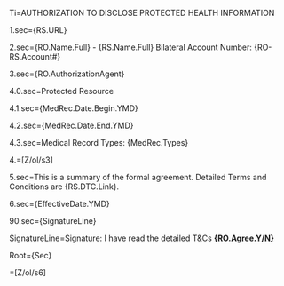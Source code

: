 Ti=AUTHORIZATION TO DISCLOSE PROTECTED HEALTH INFORMATION

1.sec={RS.URL}

2.sec={RO.Name.Full} - {RS.Name.Full} Bilateral Account Number: {RO-RS.Account#}

3.sec={RO.AuthorizationAgent}

4.0.sec=Protected Resource

4.1.sec={MedRec.Date.Begin.YMD}

4.2.sec={MedRec.Date.End.YMD}

4.3.sec=Medical Record Types:  {MedRec.Types}

4.=[Z/ol/s3]

5.sec=This is a summary of the formal agreement. Detailed Terms and Conditions are {RS.DTC.Link}. 

6.sec={EffectiveDate.YMD}

90.sec={SignatureLine}

SignatureLine=Signature: 		I have read the detailed T&Cs  <b><u>{RO.Agree.Y/N}</u></b>

Root={Sec}

=[Z/ol/s6]